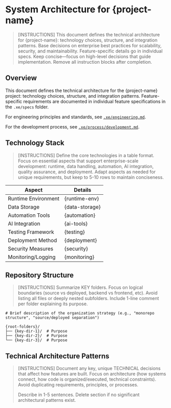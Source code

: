 # System Architecture for {project-name}

> [INSTRUCTIONS]
> This document defines the technical architecture for {project-name}: technology choices, structure, and integration patterns. Base decisions on enterprise best practices for scalability, security, and maintainability. Feature-specific details go in individual specs. Keep concise—focus on high-level decisions that guide implementation. Remove all instruction blocks after completion.

## Overview

This document defines the technical architecture for the {project-name} project: technology choices, structure, and integration patterns. Feature-specific requirements are documented in individual feature specifications in the `.xe/specs` folder.

For engineering principles and standards, see [`.xe/engineering.md`](engineering.md).

For the development process, see [`.xe/process/development.md`](process/development.md).

## Technology Stack

> [INSTRUCTIONS]
> Define the core technologies in a table format. Focus on essential aspects that support enterprise-scale development: runtime, data handling, automation, AI integration, quality assurance, and deployment. Adapt aspects as needed for unique requirements, but keep to 5-10 rows to maintain conciseness.

| Aspect              | Details        |
| ------------------- | -------------- |
| Runtime Environment | {runtime-env}  |
| Data Storage        | {data-storage} |
| Automation Tools    | {automation}   |
| AI Integration      | {ai-tools}     |
| Testing Framework   | {testing}      |
| Deployment Method   | {deployment}   |
| Security Measures   | {security}     |
| Monitoring/Logging  | {monitoring}   |

## Repository Structure

> [INSTRUCTIONS]
> Summarize KEY folders. Focus on logical boundaries (source vs deployed, backend vs frontend, etc). Avoid listing all files or deeply nested subfolders. Include 1-line comment per folder explaining its purpose.

```text
# Brief description of the organization strategy (e.g., "monorepo structure", "source/deployed separation")

{root-folders}/
├── {key-dir-1}/  # Purpose
├── {key-dir-2}/  # Purpose
└── {key-dir-3}/  # Purpose
```

## Technical Architecture Patterns

> [INSTRUCTIONS]
> Document any key, unique TECHNICAL decisions that affect how features are built. Focus on architecture (how systems connect, how code is organized/executed, technical constraints). Avoid duplicating requirements, principles, or processes.
>
> Describe in 1-5 sentences. Delete section if no significant architectural patterns exist.
